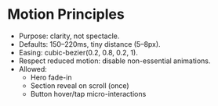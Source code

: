 # Motion Principles

- Purpose: clarity, not spectacle.
- Defaults: 150–220ms, tiny distance (5–8px).
- Easing: cubic-bezier(0.2, 0.8, 0.2, 1).
- Respect reduced motion: disable non-essential animations.
- Allowed:
  - Hero fade-in
  - Section reveal on scroll (once)
  - Button hover/tap micro-interactions
